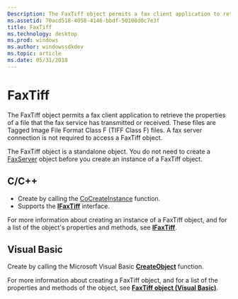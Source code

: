 ```yaml
---
Description: The FaxTiff object permits a fax client application to retrieve the properties of a file that the fax service has transmitted or received.
ms.assetid: 70acd518-4058-4146-bbdf-50108d0c7e3f
title: FaxTiff
ms.technology: desktop
ms.prod: windows
ms.author: windowssdkdev
ms.topic: article
ms.date: 05/31/2018
---
```


# FaxTiff

The FaxTiff object permits a fax client application to retrieve the properties of a file that the fax service has transmitted or received. These files are Tagged Image File Format Class F (TIFF Class F) files. A fax server connection is not required to access a FaxTiff object.

The FaxTiff object is a standalone object. You do not need to create a [FaxServer](-mfax-faxserver-client.md) object before you create an instance of a FaxTiff object.

## C/C++

-   Create by calling the [CoCreateInstance](http://msdn.microsoft.com/en-us/library/ms686615.aspx) function.
-   Supports the [**IFaxTiff**](/previous-versions/windows/desktop/api/Faxcom/nn-faxcom-ifaxtiff) interface.

For more information about creating an instance of a FaxTiff object, and for a list of the object's properties and methods, see [**IFaxTiff**](/previous-versions/windows/desktop/api/Faxcom/nn-faxcom-ifaxtiff).

## Visual Basic

Create by calling the Microsoft Visual Basic [**CreateObject**](https://msdn.microsoft.com/windows/desktop/ec11fd03-b420-412f-b25a-057f877cefbc) function.

For more information about creating a FaxTiff object, and for a list of the properties and methods of the object, see [**FaxTiff object (Visual Basic)**](-mfax-faxtiff-object-visual-basic-.md).

 

 



